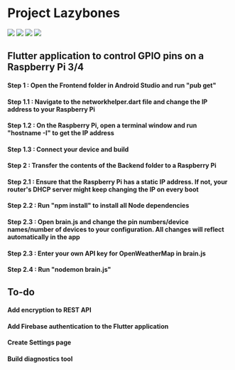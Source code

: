 # Project Lazybones

![](https://github.com/smellycloud/Project-Lazybones/blob/main/Mockups/1.jpeg?raw=true)
![](https://github.com/smellycloud/Project-Lazybones/blob/main/Mockups/2.jpeg?raw=true)
![](https://github.com/smellycloud/Project-Lazybones/blob/main/Mockups/3.jpeg?raw=true)
![](https://github.com/smellycloud/Project-Lazybones/blob/main/Mockups/4.jpeg?raw=true)


## Flutter application to control GPIO pins on a Raspberry Pi 3/4

#### Step 1 : Open the Frontend folder in Android Studio and run "pub get"
#### Step 1.1 : Navigate to the networkhelper.dart file and change the IP address to your Raspberry Pi
#### Step 1.2 : On the Raspberry Pi, open a terminal window and run "hostname -I" to get the IP address
#### Step 1.3 : Connect your device and build



#### Step 2 : Transfer the contents of the Backend folder to a Raspberry Pi
#### Step 2.1 : Ensure that the Raspberry Pi has a static IP address. If not, your router's DHCP server might keep changing the IP on every boot
#### Step 2.2 : Run "npm install" to install all Node dependencies
#### Step 2.3 : Open brain.js and change the pin numbers/device names/number of devices to your configuration. All changes will reflect automatically in the app
#### Step 2.3 : Enter your own API key for OpenWeatherMap in brain.js
#### Step 2.4 : Run "nodemon brain.js"



## To-do
#### Add encryption to REST API
#### Add Firebase authentication to the Flutter application
#### Create Settings page
#### Build diagnostics tool

